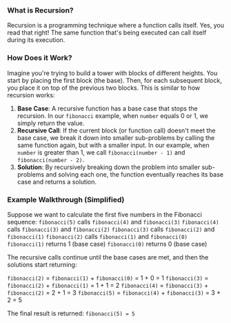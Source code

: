 ### What is Recursion?

Recursion is a programming technique where a function calls itself. Yes, you 
read that right! The same function that's being executed can call itself 
during its execution.

### How Does it Work?

Imagine you're trying to build a tower with blocks of different heights. You 
start by placing the first block (the base). Then, for each subsequent block, 
you place it on top of the previous two blocks. This is similar to how 
recursion works:

1. **Base Case**: A recursive function has a base case that stops the 
recursion. In our `fibonacci` example, when `number` equals 0 or 1, we simply 
return the value.
2. **Recursive Call**: If the current block (or function call) doesn't meet 
the base case, we break it down into smaller sub-problems by calling the same 
function again, but with a smaller input. In our example, when `number` is 
greater than 1, we call `fibonacci(number - 1)` and `fibonacci(number - 2)`.
3. **Solution**: By recursively breaking down the problem into smaller 
sub-problems and solving each one, the function eventually reaches its base 
case and returns a solution.

### Example Walkthrough (Simplified)

Suppose we want to calculate the first five numbers in the Fibonacci sequence:
`fibonacci(5)` calls `fibonacci(4)` and `fibonacci(3)`
`fibonacci(4)` calls `fibonacci(3)` and `fibonacci(2)`
`fibonacci(3)` calls `fibonacci(2)` and `fibonacci(1)`
`fibonacci(2)` calls `fibonacci(1)` and `fibonacci(0)`
`fibonacci(1)` returns 1 (base case)
`fibonacci(0)` returns 0 (base case)

The recursive calls continue until the base cases are met, and then the 
solutions start returning:

`fibonacci(2)` = `fibonacci(1)` + `fibonacci(0)` = 1 + 0 = 1
`fibonacci(3)` = `fibonacci(2)` + `fibonacci(1)` = 1 + 1 = 2
`fibonacci(4)` = `fibonacci(3)` + `fibonacci(2)` = 2 + 1 = 3
`fibonacci(5)` = `fibonacci(4)` + `fibonacci(3)` = 3 + 2 = 5

The final result is returned: `fibonacci(5) = 5`

